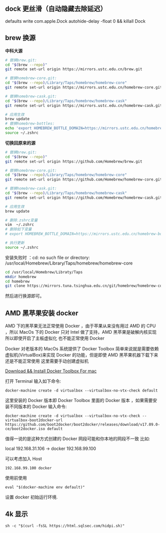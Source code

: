 ## dock 更丝滑（自动隐藏去除延迟）

defaults write com.apple.Dock autohide-delay -float 0 && killall Dock

## brew 换源

**中科大源**

```bash
# 替换brew.git:
cd "$(brew --repo)"
git remote set-url origin https://mirrors.ustc.edu.cn/brew.git

# 替换homebrew-core.git:
cd "$(brew --repo)/Library/Taps/homebrew/homebrew-core"
git remote set-url origin https://mirrors.ustc.edu.cn/homebrew-core.git

# 替换homebrew-cask.git:
cd "$(brew --repo)/Library/Taps/homebrew/homebrew-cask"
git remote set-url origin https://mirrors.ustc.edu.cn/homebrew-cask.git

# 应用生效
brew update
# 替换homebrew-bottles:
echo 'export HOMEBREW_BOTTLE_DOMAIN=https://mirrors.ustc.edu.cn/homebrew-bottles' >> ~/.zshrc
source ~/.zshrc
```

**切换回原来的源**

```bash
# 替换brew.git:
cd "$(brew --repo)"
git remote set-url origin https://github.com/Homebrew/brew.git

# 替换homebrew-core.git:
cd "$(brew --repo)/Library/Taps/homebrew/homebrew-core"
git remote set-url origin https://github.com/Homebrew/homebrew-core.git

# 替换homebrew-cask.git:
cd "$(brew --repo)/Library/Taps/homebrew/homebrew-cask"
git remote set-url origin https://github.com/Homebrew/homebrew-cask.git

# 应用生效
brew update

# 删除.zshrc变量
vim  ~/.zshrc
# 删除如下变量
# export HOMEBREW_BOTTLE_DOMAIN=https://mirrors.ustc.edu.cn/homebrew-bottles

# 执行更新
source ~/.zshrc
```

安装失败时 ：cd: no such file or directory: /usr/local/Homebrew/Library/Taps/homebrew/homebrew-core

```bash
cd /usr/local/Homebrew/Libraty/Taps
mkdir homebrew
cd homebrew
git clone https://mirrors.tuna.tsinghua.edu.cn/git/homebrew/homebrew-core.git
```

然后进行换源即可。



## AMD 黑苹果安装 docker



AMD 下的黑苹果无法正常使用 Docker ，由于苹果从来没有用过 AMD 的 CPU ，所以 MacOs 下的 Docker 只对 Intel 做了支持，AMD 黑苹果是破解内核实现 所以即使开启了主板虚拟化 也不能正常使用 Docker

Docker 对老版本的 MacOs 系统提供了 Docker Toolbox 简单来说就是需要依赖虚拟机(VirtualBox)来实现 Docker 的功能，但是即使 AMD 黑苹果机器下载下来 还是不能正常使用 这里需要手动创建虚拟机

[Download && Install Docker Toolbox For mac](https://docs.docker.com/toolbox/toolbox_install_mac/)

打开 Terminal 输入如下命令:

```shell
docker-machine create -d virtualbox --virtualbox-no-vtx-check default
```

这里安装的 Docker 版本即 Docker Toolbox 里面的 Docker 版本 ，如果需要安装不同版本的 Docker 输入命令:

```shell
docker-machine create -d virtualbox --virtualbox-no-vtx-check --virtualbox-boot2docker-url https://github.com/boot2docker/boot2docker/releases/download/v17.09.0-ce/boot2docker.iso default
```

值得一说的是这种方式创建的 Docker 网段可能和你本地的网段不一致 比如:

local 192.168.31.106 -> docker 192.168.99.100

可以考虑加入 Host

```shell
192.168.99.100 docker
```

使用前使用

```shell
eval "$(docker-machine env default)"
```

设置 docker 初始运行环境.

## 4k 显示

```shell
sh -c "$(curl -fsSL https://html.sqlsec.com/hidpi.sh)"
```

